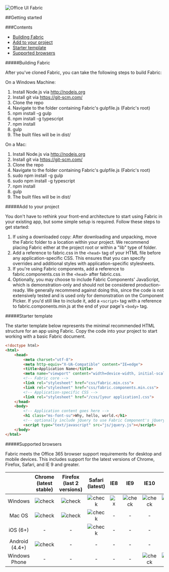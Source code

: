 ![Office UI Fabric](http://odux.azurewebsites.net/github/img/OfficeUIFabricLogoBluePadSm-01.png)

##Getting started

###Contents

- [Building Fabric](#building-fabric)
- [Add to your project](#add-to-your-project)
- [Starter template](#starter-template)
- [Supported browsers](#supported-browsers)

#####Building Fabric

After you've cloned Fabric, you can take the following steps to build Fabric:

On a Windows Machine:

1. Install Node.js via http://nodejs.org
2. Install git via https://git-scm.com/
3. Clone the repo
4. Navigate to the folder containing Fabric's gulpfile.js (Fabric's root)
5. npm install -g gulp
6. npm install -g typescript
7. npm install
8. gulp
9. The built files will be in dist/

On a Mac:

1. Install Node.js via http://nodejs.org
2. Install git via https://git-scm.com/
3. Clone the repo
4. Navigate to the folder containing Fabric's gulpfile.js (Fabric's root)
5. sudo npm install -g gulp
6. sudo npm install -g typescript
7. npm install
8. gulp
9. The built files will be in dist/

#####Add to your project

You don't have to rethink your front-end architecture to start using Fabric in your existing app, but some simple setup is required. Follow these steps to get started:

1. If using a downloaded copy: After downloading and unpacking, move the Fabric folder to a location within your project. We recommend placing Fabric either at the project root or within a "lib" type of folder.
2. Add a reference to fabric.css in the `<head>` tag of your HTML file before any application-specific CSS. This ensures that you can specify overrides and additional styles with application-specific stylesheets.
3. If you're using Fabric components, add a reference to fabric.components.css in the `<head>` after fabric.css.
4. Optionally, you may choose to include Fabric Components' JavaScript, which is demonstration-only and should not be considered production-ready. We generally recommend against doing this, since the code is not extensively tested and is used only for demonstration on the Component Picker. If you'd still like to include it, add a `<script>` tag with a reference to fabric.components.min.js at the end of your page's `<body>` tag.

#####Starter template

The starter template below represents the minimal recommended HTML structure for an app using Fabric. Copy the code into your project to start working with a basic Fabric document.

```html
<!doctype html>
<html>
	<head>
		<meta charset="utf-8">
		<meta http-equiv="X-UA-Compatible" content="IE=edge">
		<title>Application Name</title>
		<meta name="viewport" content="width=device-width, initial-scale=1">
		<!-- Fabric core -->
		<link rel="stylesheet" href="css/fabric.min.css">
		<link rel="stylesheet" href="css/fabric.components.min.css">
		<!-- Application-specific CSS -->
		<link rel="stylesheet" href="/css/[your application].css">
	</head>
	<body>
		<!-- Application content goes here -->
		<h1 class="ms-font-su">Why, hello, world.</h1>
		<!-- optionally include jQuery to use Fabric Component's jQuery plugins -->
		<script type="text/javascript" src="js/jquery.js"></script>
	</body>
</html>
```

#####Supported browsers

Fabric meets the Office 365 browser support requirements for desktop and mobile devices. This includes support for the latest versions of Chrome, Firefox, Safari, and IE 9 and greater.

|| **Chrome (latest stable)** | **Firefox (last 2 versions)** | **Safari (latest)** | **IE8** | **IE9** | **IE10** | **IE11** | **Edge** |
|:-:|:-:|:-:|:-:|:-:|:-:|:-:|:-:|:-:|
| Windows | ![check](http://odux.azurewebsites.net/github/img/check.png)|![check](http://odux.azurewebsites.net/github/img/check.png)|![check](http://odux.azurewebsites.net/github/img/check.png)|![x](http://odux.azurewebsites.net/github/img/x.png)|![check](http://odux.azurewebsites.net/github/img/check.png)|![check](http://odux.azurewebsites.net/github/img/check.png)|![check](http://odux.azurewebsites.net/github/img/check.png)|![check](http://odux.azurewebsites.net/github/img/check.png)|
| Mac OS | ![check](http://odux.azurewebsites.net/github/img/check.png)|![check](http://odux.azurewebsites.net/github/img/check.png)|![check](http://odux.azurewebsites.net/github/img/check.png)| - | - | - | - | - |
| iOS (6+) | - | - |![check](http://odux.azurewebsites.net/github/img/check.png)| - | - | - | - | - |
| Android (4.4+)| ![check](http://odux.azurewebsites.net/github/img/check.png)| - | - | - | - | - | - | - |
| Windows Phone | - | - | - | - | - |![check](http://odux.azurewebsites.net/github/img/check.png)|![check](http://odux.azurewebsites.net/github/img/check.png)|![check](http://odux.azurewebsites.net/github/img/check.png)|
